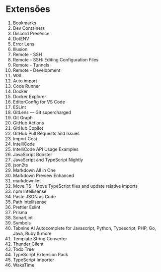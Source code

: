 # Extensões

1. Bookmarks
2. Dev Containers
3. Discord Presence
4. DotENV
5. Error Lens
6. Illusion
7. Remote - SSH
8. Remote - SSH: Editing Configuration Files
9. Remote - Tunnels
10. Remote - Development
11. WSL
12. Auto import
13. Code Runner
14. Docker
15. Docker Explorer
16. EditorConfig for VS Code
17. ESLint
18. GitLens — Git supercharged
19. Git Graph
20. GitHub Actions
21. GitHub Copilot
22. GitHub Pull Requests and Issues
23. Import Cost
24. IntelliCode
25. IntelliCode API Usage Examples
26. JavaScript Booster
27. JavaScript and TypeScript Nightly
28. json2ts
29. Markdown All in One
30. Markdown Preview Enhanced
31. markdownlint
32. Move TS - Move TypeScript files and update relative imports
33. npm Intellisense
34. Paste JSON as Code
35. Path Intellisense
36. Prettier Eslint
37. Prisma
38. SonarLint
39. Symbols
40. Tabnine AI Autocomplete for Javascript, Python, Typescript, PHP, Go, Java, Ruby & more
41. Template String Converter
42. Thunder Client
43. Todo Tree
44. TypeScript Extension Pack
45. TypeScript Importer
46. WakaTime
